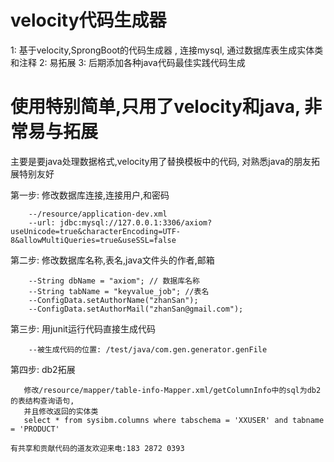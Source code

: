 # velocity代码生成器
1: 基于velocity,SprongBoot的代码生成器 , 连接mysql, 通过数据库表生成实体类和注释
2: 易拓展
3: 后期添加各种java代码最佳实践代码生成
# 使用特别简单,只用了velocity和java, 非常易与拓展
   主要是要java处理数据格式,velocity用了替换模板中的代码, 对熟悉java的朋友拓展特别友好
   
第一步: 修改数据库连接,连接用户,和密码 
```
    --/resource/application-dev.xml
    --url: jdbc:mysql://127.0.0.1:3306/axiom?useUnicode=true&characterEncoding=UTF-8&allowMultiQueries=true&useSSL=false
```

第二步: 修改数据库名称,表名,java文件头的作者,邮箱
```
    --String dbName = "axiom"; // 数据库名称
    --String tabName = "keyvalue_job"; //表名
    --ConfigData.setAuthorName("zhanSan");
    --ConfigData.setAuthorMail("zhanSan@gmail.com");
```  

第三步: 用junit运行代码直接生成代码
```
    --被生成代码的位置: /test/java/com.gen.generator.genFile
```

第四步: db2拓展
```
   修改/resource/mapper/table-info-Mapper.xml/getColumnInfo中的sql为db2的表结构查询语句,
   并且修改返回的实体类
   select * from sysibm.columns where tabschema = 'XXUSER' and tabname = 'PRODUCT' 
```

```
有共享和贡献代码的道友欢迎来电:183 2872 0393
```
